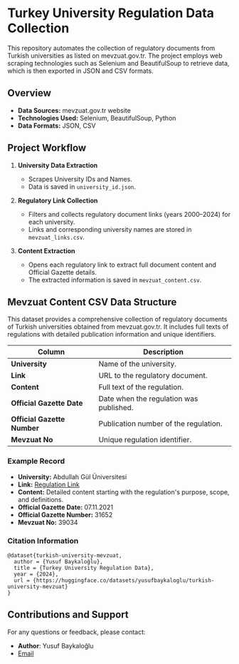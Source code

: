 # Turkey University Regulation Data Collection

This repository automates the collection of regulatory documents from Turkish universities as listed on mevzuat.gov.tr. The project employs web scraping technologies such as Selenium and BeautifulSoup to retrieve data, which is then exported in JSON and CSV formats.

## Overview

- **Data Sources:** mevzuat.gov.tr website  
- **Technologies Used:** Selenium, BeautifulSoup, Python  
- **Data Formats:** JSON, CSV

## Project Workflow

1. **University Data Extraction**  
   - Scrapes University IDs and Names.
   - Data is saved in `university_id.json`.

2. **Regulatory Link Collection**  
   - Filters and collects regulatory document links (years 2000–2024) for each university.
   - Links and corresponding university names are stored in `mevzuat_links.csv`.

3. **Content Extraction**  
   - Opens each regulatory link to extract full document content and Official Gazette details.
   - The extracted information is saved in `mevzuat_content.csv`.

## Mevzuat Content CSV Data Structure

This dataset provides a comprehensive collection of regulatory documents of Turkish universities obtained from mevzuat.gov.tr. 
It includes full texts of regulations with detailed publication information and unique identifiers.

| Column                 | Description                                                 |
|------------------------|-------------------------------------------------------------|
| **University**         | Name of the university.                                     |
| **Link**               | URL to the regulatory document.                             |
| **Content**            | Full text of the regulation.                                |
| **Official Gazette Date** | Date when the regulation was published.                |
| **Official Gazette Number** | Publication number of the regulation.                |
| **Mevzuat No**         | Unique regulation identifier.                               |

### Example Record

- **University:** Abdullah Gül Üniversitesi  
- **Link:** [Regulation Link](https://www.mevzuat.gov.tr/mevzuat?MevzuatNo=39034&MevzuatTur=8&MevzuatTertip=5)  
- **Content:** Detailed content starting with the regulation's purpose, scope, and definitions.  
- **Official Gazette Date:** 07.11.2021  
- **Official Gazette Number:** 31652  
- **Mevzuat No:** 39034

### Citation Information

```
@dataset{turkish-university-mevzuat,
  author = {Yusuf Baykaloğlu},
  title = {Turkey University Regulation Data},
  year = {2024},
  url = {https://huggingface.co/datasets/yusufbaykaloglu/turkish-university-mevzuat}
}
```
## Contributions and Support

For any questions or feedback, please contact:

- **Author**: Yusuf Baykaloğlu  
- [Email](mailto:yusuff.baykaloglu@gmail.com)
